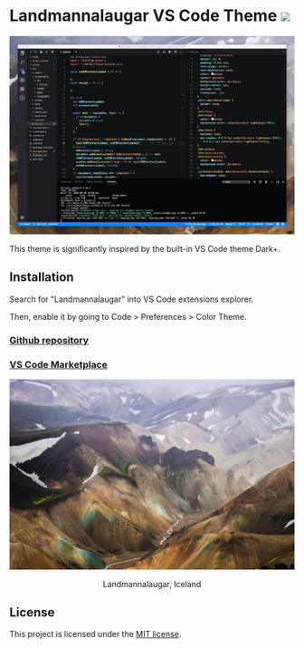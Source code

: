 # Landmannalaugar VS Code Theme [![](https://vsmarketplacebadge.apphb.com/version/dimitrinicolas.landmannalaugar.svg)](https://marketplace.visualstudio.com/items?itemName=dimitrinicolas.landmannalaugar)

![Color Theme Demo](https://github.com/dimitrinicolas/landmannalaugar-theme/raw/master/fixtures/theme.png)

This theme is significantly inspired by the built-in VS Code theme Dark+.

## Installation

Search for "Landmannalaugar" into VS Code extensions explorer.

Then, enable it by going to Code > Preferences > Color Theme.

### [Github repository](https://github.com/dimitrinicolas/landmannalaugar-theme)

### [VS Code Marketplace](https://marketplace.visualstudio.com/items?itemName=dimitrinicolas.landmannalaugar)

[![Color Theme Demo](https://github.com/dimitrinicolas/landmannalaugar-theme/raw/master/fixtures/photo.jpg)](https://www.behance.net/gallery/68608179/Iceland-2018)

<p align="center">Landmannalaugar, Iceland</p>

## License

This project is licensed under the [MIT license](https://github.com/dimitrinicolas/landmannalaugar-theme/blob/master/LICENSE).
